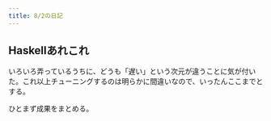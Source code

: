 ```yaml
---
title: 8/2の日記
---
```


## Haskellあれこれ

いろいろ弄っているうちに、どうも「遅い」という次元が違うことに気が付いた。これ以上チューニングするのは明らかに間違いなので、いったんここまでとする。

ひとまず成果をまとめる。
